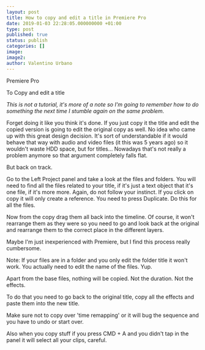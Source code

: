 ```yaml
---
layout: post
title: How to copy and edit a title in Premiere Pro
date: 2019-01-03 22:28:05.000000000 +01:00
type: post
published: true
status: publish
categories: []
image:
image2:
author: Valentino Urbano
---
```


Premiere Pro

To Copy and edit a title

_This is not a tutorial, it's more of a note so I'm going to remember how to do something the next time I stumble again on the same problem._

Forget doing it like you think it's done. If you just copy it the title and edit the copied version is going to edit the original copy as well. No idea who came up with this great design decision. It's sort of understandable if it would behave that way with audio and video files (it this was 5 years ago) so it wouldn't waste HDD space, but for titles... Nowadays that's not really a problem anymore so that argument completely falls flat.

But back on track.

Go to the Left Project panel and take a look at the files and folders. You will need to find all the files related to your title, if it's just a text object that it's one file, if it's more more. Again, do not follow your instinct. If you click on copy it will only create a reference. You need to press Duplicate. Do this for all the files.

Now from the copy drag them all back into the timeline. Of course, it won't rearrange them as they were so you need to go and look back at the original and rearrange them to the correct place in the different layers.

Maybe I'm just inexperienced with Premiere, but I find this process really cumbersome.

Note: If your files are in a folder and you only edit the folder title it won't work. You actually need to edit the name of the files. Yup.

Apart from the base files, nothing will be copied.
Not the duration.
Not the effects.

To do that you need to go back to the original title, copy all the effects and paste them into the new title.

Make sure not to copy over 'time remapping' or it will bug the sequence and you have to undo or start over.

Also when you copy stuff if you press CMD + A and you didn't tap in the panel it will select all your clips, careful.
